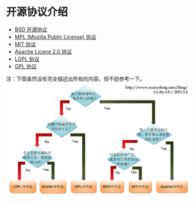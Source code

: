 # 开源协议介绍

- [BSD 开源协议](http://www.oschina.net/question/12_2825)
- [MPL (Mozilla Public License) 协议](http://www.oschina.net/question/12_2830)
- [MIT 协议](http://www.oschina.net/question/12_2829)
- [Apache Licene 2.0 协议](http://www.oschina.net/question/12_2828)
- [LGPL 协议](http://www.oschina.net/question/12_2827)
- [GPL 协议](http://www.oschina.net/question/12_2826)

注：下图虽然没有完全描述出所有的内容，但不妨参考一下。
![](images/1348449202_7817.png)
